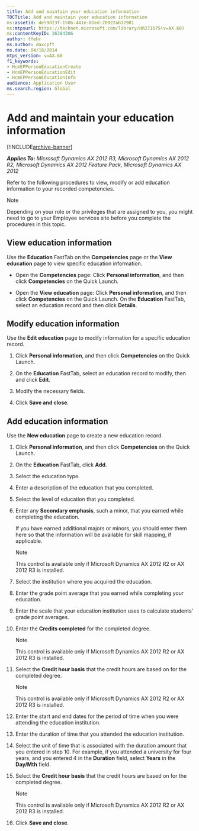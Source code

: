```yaml
---
title: Add and maintain your education information
TOCTitle: Add and maintain your education information
ms:assetid: de59d23f-1506-441e-81ed-20922ab12981
ms:mtpsurl: https://technet.microsoft.com/library/Hh271675(v=AX.60)
ms:contentKeyID: 36384306
author: tfehr
ms.author: daxcpft
ms.date: 04/18/2014
mtps_version: v=AX.60
f1_keywords:
- HcmEPPersonEducationCreate
- HcmEPPersonEducationEdit
- HcmEPPersonEducationInfo
audience: Application User
ms.search.region: Global
---
```


# Add and maintain your education information 


[!INCLUDE[archive-banner](includes/archive-banner.md)]


_**Applies To:** Microsoft Dynamics AX 2012 R3, Microsoft Dynamics AX 2012 R2, Microsoft Dynamics AX 2012 Feature Pack, Microsoft Dynamics AX 2012_

Refer to the following procedures to view, modify or add education information to your recorded competencies.


> [!NOTE]
> <P>Depending on your role or the privileges that are assigned to you, you might need to go to your Employee services site before you complete the procedures in this topic.</P>



## View education information

Use the **Education** FastTab on the **Competencies** page or the **View education** page to view specific education information.

  - Open the **Competencies** page: Click **Personal information**, and then click **Competencies** on the Quick Launch.

  - Open the **View education** page: Click **Personal information**, and then click **Competencies** on the Quick Launch. On the **Education** FastTab, select an education record and then click **Details**.

## Modify education information

Use the **Edit education** page to modify information for a specific education record.

1.  Click **Personal information**, and then click **Competencies** on the Quick Launch.

2.  On the **Education** FastTab, select an education record to modify, then and click **Edit**.

3.  Modify the necessary fields.

4.  Click **Save and close**.

## Add education information

Use the **New education** page to create a new education record.

1.  Click **Personal information**, and then click **Competencies** on the Quick Launch.

2.  On the **Education** FastTab, click **Add**.

3.  Select the education type.

4.  Enter a description of the education that you completed.

5.  Select the level of education that you completed.

6.  Enter any **Secondary emphasis**, such a minor, that you earned while completing the education.
    
    If you have earned additional majors or minors, you should enter them here so that the information will be available for skill mapping, if applicable.
    

    > [!NOTE]
    > <P>This control is available only if Microsoft Dynamics AX 2012 R2 or AX 2012 R3 is installed.</P>



7.  Select the institution where you acquired the education.

8.  Enter the grade point average that you earned while completing your education.

9.  Enter the scale that your education institution uses to calculate students’ grade point averages.

10. Enter the **Credits completed** for the completed degree.
    

    > [!NOTE]
    > <P>This control is available only if Microsoft Dynamics AX 2012 R2 or AX 2012 R3 is installed.</P>



11. Select the **Credit hour basis** that the credit hours are based on for the completed degree.
    

    > [!NOTE]
    > <P>This control is available only if Microsoft Dynamics AX 2012 R2 or AX 2012 R3 is installed.</P>



12. Enter the start and end dates for the period of time when you were attending the education institution.

13. Enter the duration of time that you attended the education institution.

14. Select the unit of time that is associated with the duration amount that you entered in step 10. For example, if you attended a university for four years, and you entered 4 in the **Duration** field, select **Years** in the **Day/Mth** field.

15. Select the **Credit hour basis** that the credit hours are based on for the completed degree.
    

    > [!NOTE]
    > <P>This control is available only if Microsoft Dynamics AX 2012 R2 or AX 2012 R3 is installed.</P>



16. Click **Save and close**.

  


